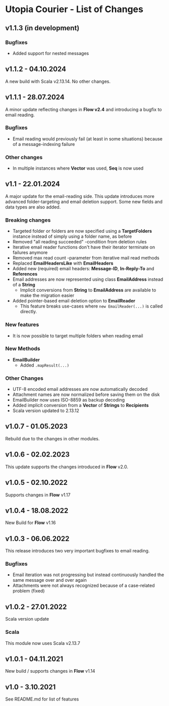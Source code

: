 # Utopia Courier - List of Changes

## v1.1.3 (in development)
### Bugfixes
- Added support for nested messages

## v1.1.2 - 04.10.2024
A new build with Scala v2.13.14. No other changes.

## v1.1.1 - 28.07.2024
A minor update reflecting changes in **Flow v2.4** and introducing a bugfix to email reading.
### Bugfixes
- Email reading would previously fail (at least in some situations) because of a message-indexing failure
### Other changes
- In multiple instances where **Vector** was used, **Seq** is now used

## v1.1 - 22.01.2024
A major update for the email-reading side. 
This update introduces more advanced folder-targeting and email deletion support. 
Some new fields and data types are also added.
### Breaking changes
- Targeted folder or folders are now specified using a **TargetFolders** instance 
  instead of simply using a folder name, as before
- Removed "all reading succeeded" -condition from deletion rules
- Iterative email reader functions don't have their iterator terminate on failures anymore
- Removed max read count -parameter from iterative mail read methods
- Replaced **EmailHeadersLike** with **EmailHeaders**
- Added new (required) email headers: **Message-ID**, **In-Reply-To** and **References**
- Email addresses are now represented using class **EmailAddress** instead of a **String**
  - Implicit conversions from **String** to **EmailAddress** are available to make the migration easier
- Added pointer-based email deletion option to **EmailReader**
  - This feature breaks use-cases where `new EmailReader(...)` is called directly.
### New features
- It is now possible to target multiple folders when reading email
### New Methods
- **EmailBuilder**
  - Added `.mapResult(...)`
### Other Changes
- UTF-8 encoded email addresses are now automatically decoded
- Attachment names are now normalized before saving them on the disk
- EmailBuilder now uses ISO-8859 as backup decoding
- Added implicit conversion from a **Vector** of **Strings** to **Recipients**
- Scala version updated to 2.13.12

## v1.0.7 - 01.05.2023
Rebuild due to the changes in other modules.

## v1.0.6 - 02.02.2023
This update supports the changes introduced in **Flow** v2.0.

## v1.0.5 - 02.10.2022
Supports changes in **Flow** v1.17

## v1.0.4 - 18.08.2022
New Build for **Flow** v1.16

## v1.0.3 - 06.06.2022
This release introduces two very important bugfixes to email reading.
### Bugfixes
- Email iteration was not progressing but instead continuously handled the same message over and over again
- Attachments were not always recognized because of a case-related problem (fixed)

## v1.0.2 - 27.01.2022
Scala version update
### Scala
This module now uses Scala v2.13.7

## v1.0.1 - 04.11.2021
New build / supports changes in **Flow** v1.14

## v1.0 - 3.10.2021
See README.md for list of features
